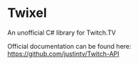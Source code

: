 Twixel
======

An unofficial C# library for Twitch.TV

Official documentation can be found here: https://github.com/justintv/Twitch-API
